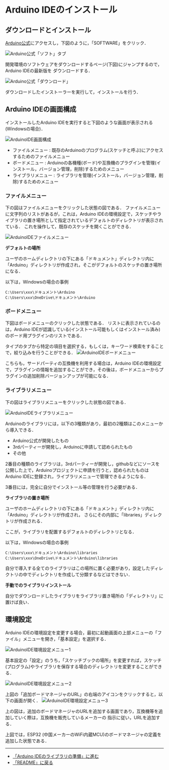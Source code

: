 # Arduino IDEのインストール


## ダウンロードとインストール
[Arduino公式](https://www.arduino.cc/)にアクセスし，下図のように，「SOFTWARE」をクリック．

![Arduino公式「ソフト」タブ](../images/Arduino公式「ソフト」タブ.png)

開発環境のソフトウェアをダウンロードするページ(下図)にジャンプするので，Arduino IDEの最新版を
ダウンロードする．

![Arduino公式「ダウンロード」](../images/Arduino公式「ダウンロード」.png)

ダウンロードしたインストーラーを実行して，インストールを行う．

## Arduino IDEの画面構成

インストールしたArduino IDEを実行すると下図のような画面が表示される(Windowsの場合)．

![ArduinoIDE画面構成](../images/ArduinoIDE画面構成.png)


- ファイルメニュー : 既存のArduinoのプログラム(スケッチと呼ぶ)にアクセスするためのファイルメニュー
- ボードメニュー : Arduinoの各機種(ボード)や互換機のプラグインを管理(インストール，バージョン管理，削除)するためのメニュー
- ライブラリメニュー : ライブラリを管理(インストール，バージョン管理，削除)するためのメニュー


### ファイルメニュー
下の図はファイルメニューをクリックした状態の図である．
ファイルメニューに文字列のリストがあるが，これは，Arduino IDEの環境設定で，スケッチやライブラリの置き場所として指定されているデフォルトのディレクトリが表示されている．
これを操作して，既存のスケッチを開くことができる．

![ArduinoIDEファイルメニュー](../images/ArduinoIDEファイルメニュー.png)

**デフォルトの場所**

ユーザのホームディレクトリの下にある「ドキュメント」ディレクトリ内に「Arduino」ディレクトリが作成され，そこがデフォルトのスケッチの置き場所になる．

以下は，Windowsの場合の事例
```
C:\Users\xxx\ドキュメント\Arduino
C:\Users\xxx\OneDrive\ドキュメント\Arduino
```

### ボードメニュー
下図はボードメニューのクリックした状態である．
リストに表示されているのは，Arduino IDEが認識している(インストール可能もしくはインストール済み)のボード用プラグインのリストである．

タイプのタブから特定の項目を選択する，もしくは，キーワード検索をすることで，絞り込みを行うことができる．
![ArduinoIDEボードメニュー](../images/ArduinoIDEボードメニュー.png)

こちらも，サードパーティの互換機を利用する場合は，Arduino IDEの環境設定で，プラグインの情報を追加することができ，その後は，ボードメニューからプラグインの追加削除バージョンアップが可能になる．

### ライブラリメニュー

下の図はライブラリメニューをクリックした状態の図である．

![ArduinoIDEライブラリメニュー](../images/ArduinoIDEライブラリメニュー.png)

Arduinoのライブラリには，以下の3種類があり，最初の2種類はこのメニューから導入できる．

- Arduino公式が開発したもの
- 3rdパーティーが開発し，Arduinoに申請して認められたもの
- その他

2番目の種類のライブラリは，3rdパーティーが開発し，githubなどにソースを公開した上で，Arduinoプロジェクトに申請を行うと，認められたものはArduino IDEに登録され，ライブラリメニューで管理できるようになる．

3番目には，完全に自分でインストール等の管理を行う必要がある．

**ライブラリの置き場所**

ユーザのホームディレクトリの下にある「ドキュメント」ディレクトリ内に「Arduino」ディレクトリが作成され，
さらにその内部に「libraries」ディレクトリが作成される．

ここが，ライブラリを配置するデフォルトのディレクトリとなる．

以下は，Windowsの場合の事例
```
C:\Users\xxx\ドキュメント\Arduino\libraries
C:\Users\xxx\OneDrive\ドキュメント\Arduino\libraries
```

自分で導入する全てのライブラリはこの場所に置く必要があり，設定したディレクトリの中でディレクトリを作成して分類するなどはできない．

**手動でのライブラリインストール**

自分でダウンロードしたライブラリをライブラリ置き場所の「ディレクトリ」に置けば良い．


## 環境設定
Arduino IDEの環境設定を変更する場合，最初に起動画面の上部メニューの「ファイル」メニューを開き，「基本設定」を選択する．

![ArduinoIDE環境設定メニュー1](../images/ArduinoIDE環境設定メニュー1.png)

基本設定の「設定」のうち，「スケッチブックの場所」を変更すれば，スケッチ(プログラム)やライブラリを保存する場合のディレクトリを変更することができる．

![ArduinoIDE環境設定メニュー2](../images/ArduinoIDE環境設定メニュー2.png)

上図の「追加ボードマネージャのURL」の右端のアイコンをクリックすると，以下の画面が開く．
![ArduinoIDE環境設定メニュー3](../images/ArduinoIDE環境設定メニュー3.png)

上の図は，追加のボードマネージャのURLを追加する画面であり，互換機等を追加していく際は，互換機を販売しているメーカーの
指示に従い，URLを追加する．

上図では，ESP32 (中国メーカーのWiFi内蔵MCU)のボードマネージャの定義を追加した状態である．



***
- [「Arduino IDEのライブラリの準備」に進む](Library.md)
- [「README」に戻る](../README.md)